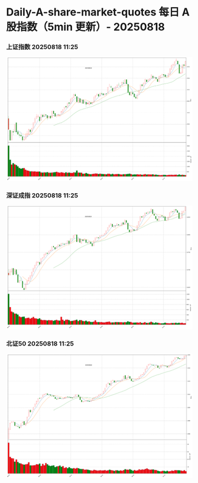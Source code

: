 
# Daily-A-share-market-quotes 每日 A 股指数（5min 更新）- 20250818

### 上证指数 20250818 11:25
![](./fig/2025/8/20250818-sh000001.png)

### 深证成指 20250818 11:25
![](./fig/2025/8/20250818-sz399001.png)

### 北证50 20250818 11:25
![](./fig/2025/8/20250818-bj899050.png)
